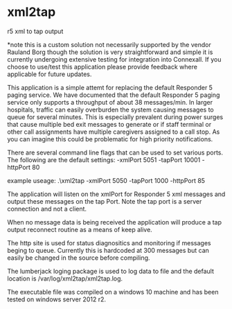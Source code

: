 # xml2tap
r5 xml to tap output

*note this is a custom solution not necessarily supported by the vendor Rauland Borg
though the solution is very straightforward and simple it is currently undergoing extensive testing for integration into 
Connexall.
If you choose to use/test this application please provide feedback where applicable for future updates.

This application is a simple attemt for replacing the default Responder 5 paging service.
We have documented that the default Responder 5 paging service only supports a throughput of
about 38 messages/min.  In larger hospitals, traffic can easily overburden the system causing
messages to queue for several minutes.  This is especially prevalent during power surges that cause multiple bed exit
messages to generate or if staff terminal or other call assignments have multiple caregivers assigned
to a call stop.  As you can imagine this could be problematic for high priority notifications.

There are several command line flags that can be used to set various ports.
The following are the default settings:
-xmlPort 5051
-tapPort 10001
-httpPort 80

example useage: .\xml2tap -xmlPort 5050 -tapPort 1000 -httpPort 85


The application will listen on the xmlPort for Responder 5 xml messages and output these messages on the tap Port.
Note the tap port is a server connection and not a client.

When no message data is being received the application will produce a tap output reconnect routine as a means of keep alive.

The http site is used for status diagnositics and monitoring if messages beging to queue.  Currently this is hardcoded at 300 messages
but can easily be changed in the source before compiling.

The lumberjack loging package is used to log data to file and the default location is /var/log/xml2tap/xml2tap.log.

The executable file was compiled on a windows 10 machine and has been tested on windows server 2012 r2.


